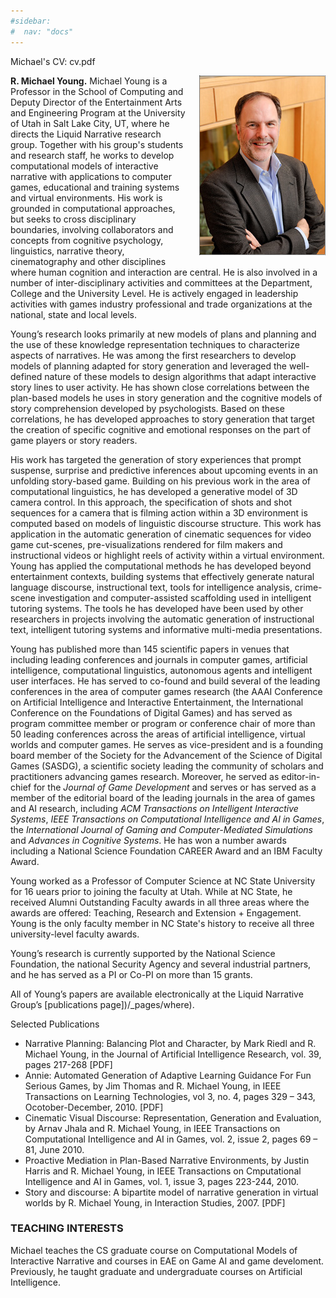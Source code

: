 ```yaml
---
#sidebar:
#  nav: "docs"
---
```

<head>
<style>
img {
    float: right;
    border: 1px dotted black;
    margin: 0px 0px 15px 20px;
}
</style>
</head>

Michael's CV: cv.pdf

![Michael's Headshot](/_assets/images/rmy-small.jpg) **R. Michael Young.**
 Michael Young is a Professor in the School of Computing and Deputy
 Director of the Entertainment Arts and Engineering Program at the
 University of Utah in Salt Lake City, UT, where he directs the Liquid
 Narrative research group.  Together with his group's students and
 research staff, he works to develop  computational models of
 interactive narrative with applications to computer games,
 educational and training systems and virtual environments.  His work
 is grounded in computational approaches, but seeks to cross
 disciplinary boundaries, involving collaborators and concepts from
 cognitive psychology, linguistics, narrative theory, cinematography
 and other disciplines where human cognition and interaction are
 central.  He is also involved in a number of inter-disciplinary
 activities and committees at the Department, College and the
 University Level.  He is actively engaged in leadership activities
 with games industry professional and trade organizations at the
 national, state and local levels.
 
Young’s research looks primarily at new models of plans and planning
and the use of these knowledge representation techniques to
characterize aspects of narratives.  He was among the first
researchers to develop models of planning adapted  for story
generation and leveraged the well-defined nature of these models to
design algorithms that adapt interactive story lines to user activity.
He has shown close correlations between the plan-based models he uses
in story generation and the cognitive models of story comprehension
developed by psychologists.  Based on these correlations, he has
developed approaches to story generation that target the creation of
specific cognitive and emotional responses on the part of game players
or story readers.

His work has targeted the generation of story experiences that prompt
suspense, surprise and predictive inferences about upcoming events in
an unfolding story-based game. Building on his previous work in the
area of computational linguistics, he has developed a generative model
of 3D camera control.  In this approach, the specification of shots
and shot sequences for a camera that is filming action within a 3D
environment is computed based on models of linguistic discourse
structure.  This work has application in the automatic generation of
cinematic sequences for video game cut-scenes, pre-visualizations
rendered for film makers and instructional videos or highlight reels
of activity within a virtual environment.  Young has applied the
computational methods he has developed beyond entertainment contexts,
building systems that effectively generate natural language discourse,
instructional text, tools for intelligence analysis, crime-scene
investigation and computer-assisted scaffolding used in intelligent
tutoring systems.  The tools he has developed have been used by other
researchers in projects involving the automatic generation of
instructional text, intelligent tutoring systems and informative
multi-media presentations.

Young has published more than 145 scientific papers in venues that
including leading conferences  and journals in computer games,
artificial intelligence, computational linguistics, autonomous agents
and intelligent user interfaces.  He has served to co-found and build
several of the leading conferences in the area of computer games
research (the AAAI Conference on Artificial Intelligence and
Interactive Entertainment, the International Conference on the
Foundations of Digital Games) and has served as program committee
member or program or conference chair of more than 50 leading
conferences across the areas of artificial intelligence, virtual
worlds and computer games. He serves as vice-president and is a
founding board member of the Society for the Advancement of the
Science of Digital Games (SASDG), a scientific society leading the
community of scholars and practitioners advancing games research.
Moreover, he served as editor-in-chief for the _Journal of Game
Development_ and serves or has served as a member of the editorial
board of the leading journals in the area of games and AI research,
including _ACM Transactions on Intelligent Interactive Systems_, _IEEE
Transactions on Computational Intelligence and AI in Games_, the
_International Journal of Gaming and Computer-Mediated Simulations_ and
_Advances in Cognitive Systems_. He has won a number awards including a
National Science Foundation CAREER Award and an IBM Faculty Award.

Young worked as a Professor of Computer Science at NC State University
for 16 uears prior to joining the faculty at Utah.  While at NC State,
he received Alumni Outstanding Faculty awards in all three areas where
the awards are offered:  Teaching, Research and Extension +
Engagement.  Young is the only faculty member in NC State's history to
receive all three university-level faculty awards.
  
Young’s research is currently supported by the National Science
Foundation, the national Security Agency and several industrial
partners, and he has served as a PI or Co-PI on more than 15 grants.

All of Young’s papers are available electronically at the Liquid Narrative Group’s [publications page])/_pages/where).

Selected Publications

+ Narrative Planning: Balancing Plot and Character, by Mark Riedl and R. Michael Young,  in the Journal of Artificial Intelligence Research, vol. 39, pages  217-268 [PDF]
+ Annie: Automated Generation of Adaptive Learning Guidance For Fun Serious Games, by Jim Thomas and R. Michael Young, in IEEE Transactions on Learning Technologies, vol 3, no. 4, pages 329 – 343, Ocotober-December, 2010.  [PDF]
+ Cinematic Visual Discourse:  Representation, Generation and Evaluation, by Arnav Jhala and R. Michael Young, in IEEE Transactions on Computational Intelligence and AI in Games, vol. 2, issue 2, pages 69 – 81, June 2010.
+ Proactive Mediation in Plan-Based Narrative Environments, by Justin Harris and R. Michael Young, in IEEE Transactions on Cmputational Intelligence and AI in Games, vol. 1, issue 3, pages 223-244, 2010.
+ Story and discourse: A bipartite model of narrative generation in virtual worlds by R. Michael Young,  in Interaction Studies, 2007. [PDF]

### TEACHING INTERESTS

Michael teaches the CS graduate course on Computational Models of
Interactive Narrative and courses in EAE on Game AI and game
develoment.  Previously, he taught graduate and undergraduate courses
on Artificial Intelligence.

